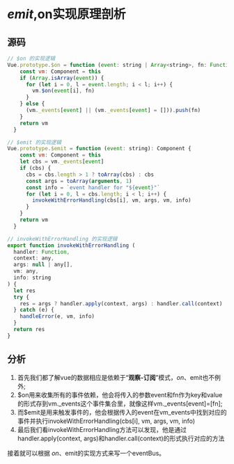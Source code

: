 # $emit,$on实现原理剖析

## 源码

```javascript
// $on 的实现逻辑
Vue.prototype.$on = function (event: string | Array<string>, fn: Function): Component {
    const vm: Component = this
    if (Array.isArray(event)) {
      for (let i = 0, l = event.length; i < l; i++) {
        vm.$on(event[i], fn)
      }
    } else {
      (vm._events[event] || (vm._events[event] = [])).push(fn)
    }
    return vm
  }

// $emit 的实现逻辑
Vue.prototype.$emit = function (event: string): Component {
    const vm: Component = this
    let cbs = vm._events[event]
    if (cbs) {
      cbs = cbs.length > 1 ? toArray(cbs) : cbs
      const args = toArray(arguments, 1)
      const info = `event handler for "${event}"`
      for (let i = 0, l = cbs.length; i < l; i++) {
        invokeWithErrorHandling(cbs[i], vm, args, vm, info)
      }
    }
    return vm
  }

// invokeWithErrorHandling 的实现逻辑
export function invokeWithErrorHandling (
  handler: Function,
  context: any,
  args: null | any[],
  vm: any,
  info: string
) {
  let res
  try {
    res = args ? handler.apply(context, args) : handler.call(context)
  } catch (e) {
    handleError(e, vm, info)
  }
  return res
}

```
## 分析

1. 首先我们都了解vue的数据相应是依赖于“**观察-订阅**”模式，$on、$emit也不例外;
2. $on用来收集所有的事件依赖，他会将传入的参数event和fn作为key和value的形式存到vm._events这个事件集合里，就像这样vm._events[event]=[fn];
3. 而$emit是用来触发事件的，他会根据传入的event在vm_events中找到对应的事件并执行invokeWithErrorHandling(cbs[i], vm, args, vm, info)
4. 最后我们看invokeWithErrorHandling方法可以发现，他是通过handler.apply(context, args)和handler.call(context)的形式执行对应的方法

接着就可以根据 $on、$emit的实现方式来写一个eventBus。

